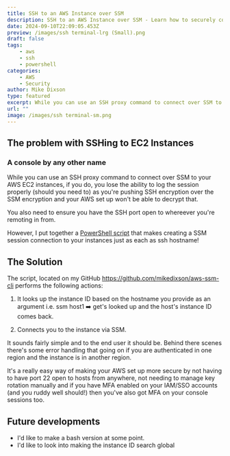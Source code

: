 ```yaml
---
title: SSH to an AWS Instance over SSM
description: SSH to an AWS Instance over SSM - Learn how to securely connect to your AWS EC2 instances without needing to expose SSH ports.
date: 2024-09-10T22:09:05.453Z
preview: /images/ssh terminal-lrg (Small).png
draft: false
tags:
    - aws
    - ssh
    - powershell
categories:
    - AWS
    - Security
author: Mike Dixson
type: featured
excerpt: While you can use an SSH proxy command to connect over SSM to your AWS EC2 instances, you lose the ability to log the session properly
url: ""
image: /images/ssh terminal-sm.png
---
```


## The problem with SSHing to EC2 Instances

### A console by any other name

While you can use an SSH proxy command to connect over SSM to your AWS EC2 instances, if you do, you lose the ability to log the session properly (should you need to) as you're pushing SSH encryption over the SSM encryption and your AWS set up won't be able to decrypt that.

You also need to ensure you have the SSH port open to whereever you're remoting in from.

However, I put together a [PowerShell script](https://github.com/mikedixson/aws-ssm-cli) that makes creating a SSM session connection to your instances just as each as ssh hostname!

## The Solution

The script, located on my GitHub https://github.com/mikedixson/aws-ssm-cli performs the following actions:

1. It looks up the instance ID based on the hostname you provide as an argument i.e. ssm host1 ➡️ get's looked up and the host's instance ID comes back.

2. Connects you to the instance via SSM.

It sounds fairly simple and to the end user it should be. Behind there scenes there's some error handling that going on if you are authenticated in one region and the instance is in another region.

It's a really easy way of making your AWS set up more secure by not having to have port 22 open to hosts from anywhere, not needing to manage key rotation manually and if you have MFA enabled on your IAM/SSO accounts (and you ruddy well should!) then you've also got MFA on your console sessions too.

## Future developments

- I'd like to make a bash version at some point.
- I'd like to look into making the instance ID search global